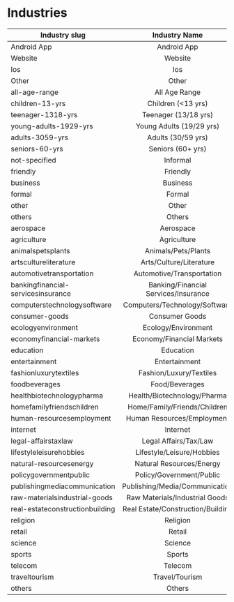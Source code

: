 # Industries

| Industry slug | Industry Name
| ------------- |:-------------:|
| Android App | Android App |
| Website | Website |
| Ios | Ios |
| Other | Other |
| all-age-range | All Age Range |
| children-13-yrs | Children (<13 yrs) |
| teenager-1318-yrs | Teenager (13/18 yrs) |
| young-adults-1929-yrs | Young Adults (19/29 yrs) |
| adults-3059-yrs | Adults (30/59 yrs) |
| seniors-60-yrs | Seniors (60+ yrs) |
| not-specified | Informal |
| friendly | Friendly |
| business | Business |
| formal | Formal |
| other | Other |
| others | Others |
| aerospace | Aerospace |
| agriculture | Agriculture |
| animalspetsplants | Animals/Pets/Plants |
| artscultureliterature | Arts/Culture/Literature |
| automotivetransportation | Automotive/Transportation |
| bankingfinancial-servicesinsurance | Banking/Financial Services/Insurance |
| computerstechnologysoftware | Computers/Technology/Software |
| consumer-goods | Consumer Goods |
| ecologyenvironment | Ecology/Environment |
| economyfinancial-markets | Economy/Financial Markets |
| education | Education |
| entertainment | Entertainment |
| fashionluxurytextiles | Fashion/Luxury/Textiles |
| foodbeverages | Food/Beverages |
| healthbiotechnologypharma | Health/Biotechnology/Pharma |
| homefamilyfriendschildren | Home/Family/Friends/Children |
| human-resourcesemployment | Human Resources/Employment |
| internet | Internet |
| legal-affairstaxlaw | Legal Affairs/Tax/Law |
| lifestyleleisurehobbies | Lifestyle/Leisure/Hobbies |
| natural-resourcesenergy | Natural Resources/Energy |
| policygovernmentpublic | Policy/Government/Public |
| publishingmediacommunication | Publishing/Media/Communication |
| raw-materialsindustrial-goods | Raw Materials/Industrial Goods |
| real-estateconstructionbuilding | Real Estate/Construction/Building |
| religion | Religion |
| retail | Retail |
| science | Science |
| sports | Sports |
| telecom | Telecom |
| traveltourism | Travel/Tourism |
| others | Others |
